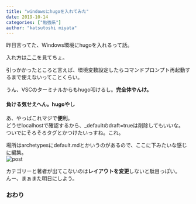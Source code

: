 ```yaml
---
title: "windowsにhugoを入れてみた"
date: 2019-10-14
categories: ["勉強系"]
author: "katsutoshi miyata"
---
```


昨日言ってた、Windows環境にhugoを入れるって話。

入れ方は[ここ](https://www.imuza.com/entry/2018/02/09/164628)を見てちょ。

引っかかったところと言えば、環境変数設定したらコマンドプロンプト再起動するまで使えないってことくらい。

うん、VSCのターミナルからもhugo叩けるし。**完全体やんけ。**  
#### 負ける気せえへん。hugoやし

あ、やっばこれマジで**便利**。  
どうせlocalhostで確認するから、_defaultのdraft=trueは削除してもいいな。  
ついでにそろそろタグとかつけたいっすね。これ。  

場所はarchetypesにdefault.mdとかいうのがあるので、ここに下みたいな感じに編集。  
![post](../../images/post20191014.PNG)

カテゴリーと著者が出てこないのは**レイアウトを変更**しないと駄目っぽい。  
んー、まぁまた明日にしよう。

### おわり